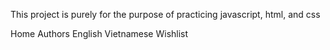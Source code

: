 This project is purely for the purpose of practicing javascript, html, and css


Home
Authors
English
Vietnamese
Wishlist